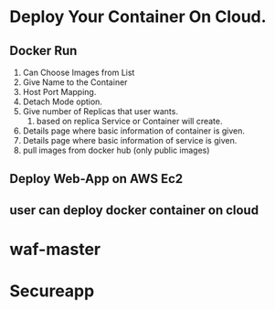 # Deploy Your Container On Cloud.

## Docker Run

1. Can Choose Images from List
2. Give Name to the Container
3. Host Port Mapping.
5. Detach Mode option.
6. Give number of Replicas that user wants.
    1. based on replica Service or Container will create.
7. Details page where basic information of container is given.    
7. Details page where basic information of service is given.    
8. pull images from docker hub (only public images)
## Deploy Web-App on AWS Ec2

## user can deploy docker container on cloud
# waf-master
# Secureapp
